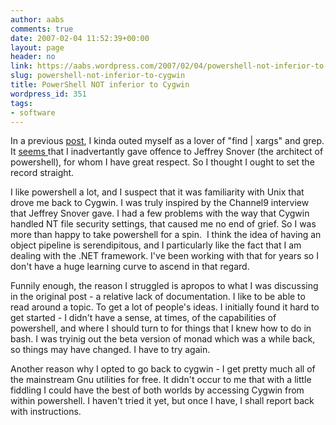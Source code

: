 ```yaml
---
author: aabs
comments: true
date: 2007-02-04 11:52:39+00:00
layout: page
header: no
link: https://aabs.wordpress.com/2007/02/04/powershell-not-inferior-to-cygwin/
slug: powershell-not-inferior-to-cygwin
title: PowerShell NOT inferior to Cygwin
wordpress_id: 351
tags:
- software
---
```


In a previous [post](http://aabs.wordpress.com/2007/02/02/why-open-source-software-development-environments-are-crap/), I kinda outed myself as a lover of "find | xargs" and grep. It [seems ](http://digg.com/programming/Why_open_source_software_development_environments_are_crap)that I inadvertantly gave offence to Jeffrey Snover (the architect of powershell), for whom I have great respect. So I thought I ought to set the record straight.

I like powershell a lot, and I suspect that it was familiarity with Unix that drove me back to Cygwin. I was truly inspired by the Channel9 interview that Jeffrey Snover gave. I had a few problems with the way that Cygwin handled NT file security settings, that caused me no end of grief. So I was more than happy to take powershell for a spin.  I think the idea of having an object pipeline is serendipitous, and I particularly like the fact that I am dealing with the .NET framework. I've been working with that for years so I don't have a huge learning curve to ascend in that regard.

Funnily enough, the reason I struggled is apropos to what I was discussing in the original post - a relative lack of documentation. I like to be able to read around a topic. To get a lot of people's ideas. I initially found it hard to get started - I didn't have a sense, at times, of the capabilities of powershell, and where I should turn to for things that I knew how to do in bash. I was tryinig out the beta version of monad which was a while back, so things may have changed. I have to try again.

Another reason why I opted to go back to cygwin - I get pretty much all of the mainstream Gnu utilities for free. It didn't occur to me that with a little fiddling I could have the best of both worlds by accessing Cygwin from within powershell. I haven't tried it yet, but once I have, I shall report back with instructions.

